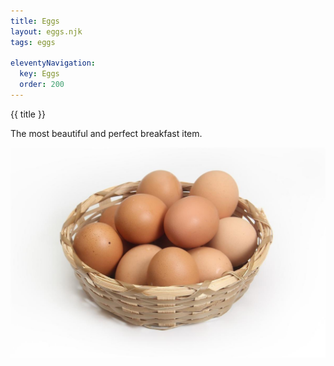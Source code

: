```yaml
---
title: Eggs
layout: eggs.njk
tags: eggs

eleventyNavigation:
  key: Eggs
  order: 200
---
```


{{ title }}

The most beautiful and perfect breakfast item.

![A basket of gifts](/images/eggs.jpeg)